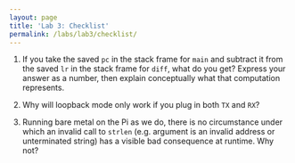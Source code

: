 ```yaml
---
layout: page
title: 'Lab 3: Checklist'
permalink: /labs/lab3/checklist/
---
```


1. If you take the saved `pc` in the stack frame for `main` and subtract it from the saved `lr` in the stack frame for `diff`, what do you get? Express your answer as a number, then explain conceptually what that computation represents.

2. Why will loopback mode only work if you plug in both `TX` and `RX`?

3. Running bare metal on the Pi as we do, there is no circumstance under which an invalid call to `strlen` (e.g. argument is an invalid address or unterminated string) has a visible bad consequence at runtime. Why not?

